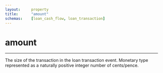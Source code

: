 ```yaml
---
layout:     property
title:      "amount"
schemas:    [loan_cash_flow, loan_transaction]
---
```


# amount

---

The size of the transaction in the loan transaction event. Monetary type represented as a naturally positive integer number of cents/pence.
